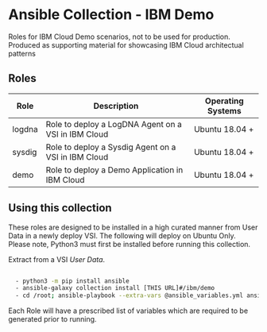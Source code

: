 # Ansible Collection - IBM Demo

Roles for IBM Cloud Demo scenarios, not to be used for production. Produced as supporting material for showcasing IBM Cloud architectual patterns

## Roles

| Role            | Description                                         | Operating Systems|
| --------------- | --------------------------------------------------- | ---------------- |
| logdna          | Role to deploy a LogDNA Agent on a VSI in IBM Cloud | Ubuntu 18.04 +   |
| sysdig          | Role to deploy a Sysdig Agent on a VSI in IBM Cloud | Ubuntu 18.04 +   |
| demo            | Role to deploy a Demo Application in IBM Cloud      | Ubuntu 18.04 +   |

## Using this collection

These roles are designed to be installed in a high  curated manner from User Data in a newly deploy VSI. The following will deploy on Ubuntu Only. Please note, Python3 must first be installed before running this collection.

Extract from a VSI *User Data*.

```bash

  - python3 -m pip install ansible
  - ansible-galaxy collection install [THIS URL]#/ibm/demo
  - cd /root; ansible-playbook --extra-vars @ansible_variables.yml ansible_playbook.yml

```

Each Role will have a prescribed list of variables which are required to be generated prior to running.